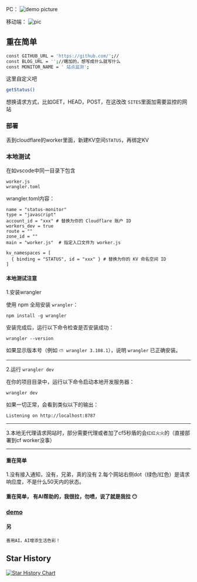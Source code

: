 PC：
![demo picture](https://linux.do/uploads/default/original/4X/9/8/d/98d001e00050c9be3deb941e69e2661adcf6b0db.png)

移动端：
![pic](https://linux.do/uploads/default/optimized/4X/4/c/e/4ce25e27fe9c70ec84a71d78e8f0a3136fc5e5ca_2_363x750.jpeg)
## 重在简单

```bash
const GITHUB_URL = 'https://github.com/';//
const BLOG_URL = '';//瞎加的，想写成什么就写什么
const MONITOR_NAME = ' 站点监测';
```
这里自定义吧
```bash
getStatus()
```
想换请求方式，比如GET，HEAD，POST，在这改改
`SITES`里面加需要监控的网站

### 部署
丢到cloudflare的worker里面，新建KV空间`STATUS`，再绑定KV

### 本地测试
在如vscode中同一目录下包含
```
worker.js
wrangler.toml
```
wrangler.toml内容：
```
name = "status-monitor"
type = "javascript"
account_id = "xxx" # 替换为你的 Cloudflare 账户 ID
workers_dev = true
route = ""
zone_id = ""
main = "worker.js"  # 指定入口文件为 worker.js

kv_namespaces = [
  { binding = "STATUS", id = "xxx" } # 替换为你的 KV 命名空间 ID
]
```

#### 本地测试注意
1.安装wrangler

使用 npm 全局安装 `wrangler`：
```
npm install -g wrangler
```
安装完成后，运行以下命令检查是否安装成功：
```
wrangler --version
```
如果显示版本号（例如 `⛅️ wrangler 3.108.1`），说明 `wrangler` 已正确安装。

------------------------------------------------------------------------------------
2.运行 `wrangler dev`

在你的项目目录中，运行以下命令启动本地开发服务器：
```
wrangler dev
```
如果一切正常，会看到类似以下的输出：
```
Listening on http://localhost:8787
```

-------------------------------------------------------------------------------------
3.本地无代理请求网站时，部分需要代理或者加了cf5秒盾的会`红红火火`的（直接部署到cf worker没事）

------------------------------------------------------------------------------------
#### 重在简单
1.没有接入通知，没有，兄弟，真的没有
2.每个网站右侧dot（绿色/红色）是请求响应度，不是什么50天内的状态。

#### 重在简单， 有AI帮助的，我很拉，勿喷，说了就是我拉 :no_mouth:
### [demo](https://status.zhangyux.ddns-ip.net/)

#### 另
```
善用AI，AI增添生活色彩！
```

## Star History

[![Star History Chart](https://api.star-history.com/svg?repos=banlanzs/cf-web_monitor&type=Date)](https://star-history.com/#banlanzs/cf-web_monitor&Date)
